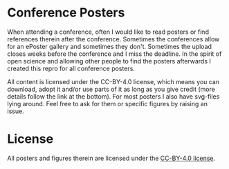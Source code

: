 # Conference Posters
When attending a conference, often I would like to read posters or find references therein after the conference. 
Sometimes the conferences allow for an ePoster gallery and sometimes they don't. Sometimes the upload closes weeks 
before the conference and I miss the deadline. In the spirit of open science and allowing other people to find the 
posters afterwards I created this repro for all conference posters.

All content is licensed under the CC-BY-4.0 license, which means you can download, adopt it and/or use parts of it
as long as you give credit (more details follow the link at the bottom). For most posters I also have svg-files 
lying around. Feel free to ask for them or specific figures by raising an issue. 

# License 
All posters and figures therein are licensed under the [CC-BY-4.0 license](https://creativecommons.org/licenses/by/4.0/). 
